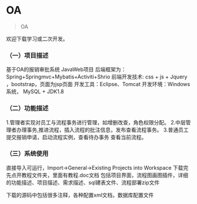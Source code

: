 # OA

> OA

欢迎下载学习或二次开发。

### （一）项目描述
基于OA的报销审批系统
JavaWeb项目
后端框架为：Spring+Springmvc+Mybatis+Activiti+Shrio
前端开发技术:  css + js + Jquery ，bootstrap，页面为jsp页面
开发工具：Eclipse、Tomcat
开发环境：Windows系统， MySQL + JDK1.8

### （二）功能描述
1.管理者实现对员工与流程事务进行管理，如增删改查，角色权限分配。
2.中层管理者办理事务,推进流程，插入流程的批注信息，发布查看流程事务。
3.普通员工提交报销申请，启动流程实例，查看待办事务    查看当前流程。

### （三）系统使用

直接导入可运行，Import->General->Existing Projects into Workspace
下载完先点开教程文件夹，里面有教程.doc文档
包括项目界面，流程图画图插件，详细的功能描述、项目描述、需求描述、sql建表文件、流程部署zip文件

下载的源码中包括很多注释，各种配置xml文档，数据库配置文件


